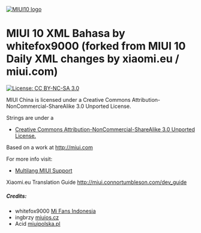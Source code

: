 [![MIUI10 logo](https://i.imgur.com/s5PsCYM.png)](https://xiaomi.eu/)

# MIUI 10 XML Bahasa by whitefox9000 (forked from MIUI 10 Daily XML changes by xiaomi.eu / miui.com)

[![License: CC BY-NC-SA 3.0](https://img.shields.io/badge/license-CC%20BY--NC--SA%203.0-lightgrey.svg)](http://creativecommons.org/licenses/by-nc-sa/3.0/)

MIUI China is licensed under a Creative Commons Attribution-NonCommercial-ShareAlike 3.0 Unported License.

Strings are under a 
- [Creative Commons Attribution-NonCommercial-ShareAlike 3.0 Unported License.](http://creativecommons.org/licenses/by-nc-sa/3.0/)

Based on a work at http://miui.com

For more info visit:
- [Multilang MIUI Support](http://xiaomi.eu) 

Xiaomi.eu Translation Guide http://miui.connortumbleson.com/dev_guide

##### Credits:
- whitefox9000 [Mi Fans Indonesia](https://c.mi.com/id/)
- ingbrzy [miuios.cz](https://miuios.cz) 
- Acid [miuipolska.pl](http://miuipolska.pl) 

